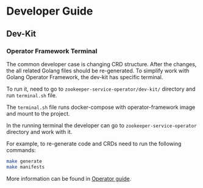 # Developer Guide

## Dev-Kit

### Operator Framework Terminal

The common developer case is changing CRD structure. After the changes, the all related Golang files should be
re-generated. To simplify work with Golang Operator Framework, the dev-kit has specific terminal.

To run it, need to go to `zookeeper-service-operator/dev-kit/` directory and run `terminal.sh` file.

The `terminal.sh` file runs docker-compose with operator-framework image and mount to the project.

In the running terminal the developer can go to `zookeeper-service-operator` directory and work with it.

For example, to re-generate code and CRDs need to run the following commands:

```sh
make generate
make manifests
```

More information can be found in [Operator guide](/docs/internal/operator-guide.md).
